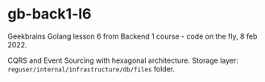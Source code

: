 # gb-back1-l6
Geekbrains Golang lesson 6 from Backend 1 course - code on the fly, 8 feb 2022.

CQRS and Event Sourcing with hexagonal architecture.
Storage layer: `reguser/internal/infrastructure/db/files` folder.